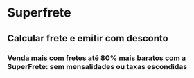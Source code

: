 # Superfrete

## Calcular frete e emitir com desconto

### Venda mais com fretes até 80% mais baratos com a SuperFrete: sem mensalidades ou taxas escondidas
